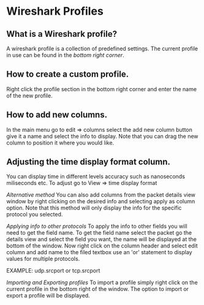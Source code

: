 # **Wireshark Profiles**


## **What is a Wireshark profile?**
A wireshark profile is a collection of predefined settings. The current profile in
use can be found in the *bottom right corner*.


## **How to create a custom profile.**
Right click the profile section in the bottom right corner and enter the name of 
the new profile.


## **How to add new columns.**
In the main menu go to edit => columns 
select the add new column button give it a name and select the info to display. Note
that you can drag the new column to position it where you would like.


## **Adjusting the time display format column.**
You can display time in different levels accuracy such as nanoseconds miliseconds 
etc. 
To adjust go to View => time display format

*Alternative method* 
You can also add columns from the packet details view window by
right clicking on the desired info and selecting apply as column option. Note that
this method will only display the info for the specific protocol you selected.

*Applying info to other protocols* 
To apply the info to other fields you will need to get the field name. To get the
field name select the packet go the details view and select the field you want, the 
name will be displayed at the bottom of the window. Now right click on the column header
and select edit column and add name to the filed textbox use an 'or' statement
to display values for multiple protocols.

EXAMPLE:
udp.srcport or tcp.srcport


*Importing and Exporting profiles*
To import a profile simply right click on the current profile in the bottom right of the window.
The option to import or export a profile will be displayed.
